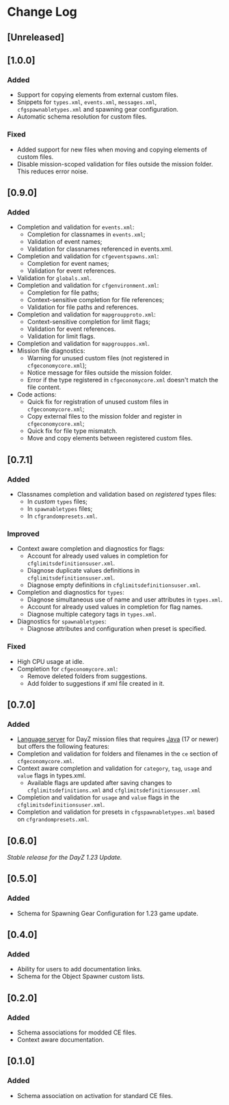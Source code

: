 # Change Log

## [Unreleased]

## [1.0.0]

### Added

- Support for copying elements from external custom files.
- Snippets for `types.xml`, `events.xml`, `messages.xml`, `cfgspawnabletypes.xml` and spawning gear configuration.
- Automatic schema resolution for custom files.

### Fixed

- Added support for new files when moving and copying elements of custom files.
- Disable mission-scoped validation for files outside the mission folder. This reduces error noise.

## [0.9.0]

### Added

- Completion and validation for `events.xml`:
    - Completion for classnames in `events.xml`;
    - Validation of event names;
    - Validation for classnames referenced in events.xml.
- Completion and validation for `cfgeventspawns.xml`:
    - Completion for event names;
    - Validation for event references.
- Validation for `globals.xml`.
- Completion and validation for `cfgenvironment.xml`:
    - Completion for file paths;
    - Context-sensitive completion for file references;
    - Validation for file paths and references.
- Completion and validation for `mapgroupproto.xml`:
    - Context-sensitive completion for limit flags;
    - Validation for event references.
    - Validation for limit flags.
- Completion and validation for `mapgrouppos.xml`.
- Mission file diagnostics:
    - Warning for unused custom files (not registered in `cfgeconomycore.xml`);
    - Notice message for files outside the mission folder.
    - Error if the type registered in `cfgeconomycore.xml` doesn't match the file content.
- Code actions:
    - Quick fix for registration of unused custom files in `cfgeconomycore.xml`;
    - Copy external files to the mission folder and register in `cfgeconomycore.xml`;
    - Quick fix for file type mismatch.
    - Move and copy elements between registered custom files.

## [0.7.1]

### Added

- Classnames completion and validation based on *registered* types files:
    - In *custom* `types` files;
    - In `spawnabletypes` files;
    - In `cfgrandompresets.xml`.

### Improved

- Context aware completion and diagnostics for flags:
    - Account for already used values in completion for `cfglimitsdefinitionsuser.xml`.
    - Diagnose duplicate values definitions in `cfglimitsdefinitionsuser.xml`.
    - Diagnose empty definitions in `cfglimitsdefinitionsuser.xml`.
- Completion and diagnostics for `types`:
    - Diagnose simultaneous use of name and user attributes in `types.xml`.
    - Account for already used values in completion for flag names.
    - Diagnose multiple category tags in `types.xml`.
- Diagnostics for `spawnabletypes`: 
    - Diagnose attributes and configuration when preset is specified.

### Fixed

- High CPU usage at idle.
- Completion for `cfgeconomycore.xml`:
    - Remove deleted folders from suggestions.
    - Add folder to suggestions if xml file created in it.

## [0.7.0]

### Added

- [Language server](https://microsoft.github.io/language-server-protocol/) for DayZ mission files that requires [Java](https://www.java.com/) (17 or newer) but offers the following features:
- Completion and validation for folders and filenames in the `ce` section of `cfgeconomycore.xml`.
- Context aware completion and validation for `category`, `tag`, `usage` and `value` flags in types.xml.
    - Available flags are updated after saving changes to `cfglimitsdefinitions.xml` and `cfglimitsdefinitionsuser.xml`
- Completion and validation for `usage` and `value` flags in the `cfglimitsdefinitionsuser.xml`.
- Completion and validation for presets in `cfgspawnabletypes.xml` based on `cfgrandompresets.xml`.

## [0.6.0]

*Stable release for the DayZ 1.23 Update.*

## [0.5.0]

### Added

- Schema for Spawning Gear Configuration for 1.23 game update.

## [0.4.0]

### Added

- Ability for users to add documentation links.
- Schema for the Object Spawner custom lists.

## [0.2.0]

### Added

- Schema associations for modded CE files.
- Context aware documentation.

## [0.1.0]

### Added 

- Schema association on activation for standard CE files.